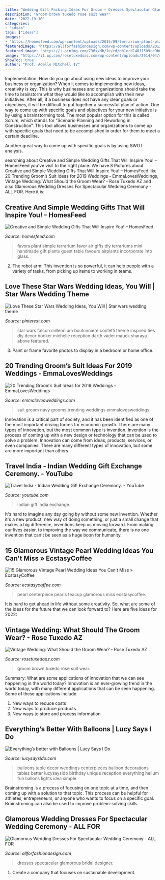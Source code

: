 ```yaml
---
title: "Wedding Gift Packing Ideas For Groom ~ Dresses Spectacular Glamorous Bridal Designer"
description: "Groom brown tuxedo rose suit wear"
date: "2022-10-10"
categories:
- "ideas"
tags: ["ideas"]
images:
- "https://homesfeed.com/wp-content/uploads/2015/09/terrarium-plant-placed-in-round-glass-for-unforgettable-wedding-gift-plus-simple-wedding-gifts-ideas.jpg"
featuredImage: "https://allforfashiondesign.com/wp-content/uploads/2013/08/ve-21.jpg"
featured_image: "https://i.pinimg.com/736x/db/1e/cd/db1ecd146f1509ce9b03c41a68db2dad.jpg"
image: "https://i1.wp.com/rosetuxedoaz.com/wp-content/uploads/2014/04/rose-brown.jpg?fit=736%2C981&amp;ssl=1"
ShowToc: true
author: "Prof. Adelle Mitchell IV"
---
```



Implementation: How do you go about using new ideas to improve your business or organization?
When it comes to implementing new ideas, creativity is key. This is why businesses and organizations should take the time to brainstorm what they would like to accomplish with their new initiatives. After all, if a business does not have any clear goals or objectives, it will be difficult to put together a successful plan of action.
One way to come up with specific goals and objectives for your new initiative is by using a brainstorming tool. The most popular option for this is called Scrum, which stands for “Scenario Planning and Reworking in Construction”. This tool allows businesses and organizations to come up with specific goals that need to be accomplished in order for them to meet a certain deadline.

Another great way to come up with specific goals is by using SWOT analysis.

	

		
searching about Creative and Simple Wedding Gifts That Will Inspire You! – HomesFeed you've visit to the right place. We have 8 Pictures about Creative and Simple Wedding Gifts That Will Inspire You! – HomesFeed like 20 Trending Groom’s Suit Ideas for 2019 Weddings - EmmaLovesWeddings, Vintage Wedding: What Should the Groom Wear? - Rose Tuxedo AZ and also Glamorous Wedding Dresses For Spectacular Wedding Ceremony - ALL FOR. Here it is:
		
    
## Creative And Simple Wedding Gifts That Will Inspire You! – HomesFeed

<img loading=lazy src="https://homesfeed.com/wp-content/uploads/2015/09/terrarium-plant-placed-in-round-glass-for-unforgettable-wedding-gift-plus-simple-wedding-gifts-ideas.jpg" onerror="this.onerror=null;this.src='https://tse3.mm.bing.net/th?id=OIP.sZHHVNMThMtdlY_3-UQdaAHaLH&amp;pid=15.1';" alt="Creative and Simple Wedding Gifts That Will Inspire You! – HomesFeed">

_Source: homesfeed.com_

>favors plant simple terrarium favor air gifts diy terrariums mini handmade gift plants guest table favours airplants incorporate into glass. 

	

2. The robot arm: This invention is so powerful, it can help people with a variety of tasks, from picking up items to working in teams.

    
## Love These Star Wars Wedding Ideas, You Will | Star Wars Wedding Theme

<img loading=lazy src="https://i.pinimg.com/736x/db/1e/cd/db1ecd146f1509ce9b03c41a68db2dad.jpg" onerror="this.onerror=null;this.src='https://tse4.mm.bing.net/th?id=OIP.fiRxHBNSp1bgqUwMx81UtwHaKB&amp;pid=15.1';" alt="Love These Star Wars Wedding Ideas, You Will | Star wars wedding theme">

_Source: pinterest.com_

>star wars falcon millennium boutonniere confetti theme inspired ties diy decor booker michelle reception darth vader mauck sharaya above featured. 

	

3. Paint or frame favorite photos to display in a bedroom or home office.

    
## 20 Trending Groom’s Suit Ideas For 2019 Weddings - EmmaLovesWeddings

<img loading=lazy src="https://emmalovesweddings.com/wp-content/uploads/2018/09/navy-blue-groom-suit-wedding-ideas.jpg" onerror="this.onerror=null;this.src='https://tse4.mm.bing.net/th?id=OIP.dpjUCMIlMlwyru3rUc6vKAHaLH&amp;pid=15.1';" alt="20 Trending Groom’s Suit Ideas for 2019 Weddings - EmmaLovesWeddings">

_Source: emmalovesweddings.com_

>suit groom navy grooms trending weddings emmalovesweddings. 

	

Innovation is a critical part of society, and it has been identified as one of the most important driving forces for economic growth. There are many types of innovation, but the most common type is invention. Invention is the process of coming up with a new design or technology that can be used to solve a problem. Innovation can come from ideas, products, services, or even companies. There are many different types of innovation, but some are more important than others.

    
## Travel India - Indian Wedding Gift Exchange Ceremony. - YouTube

<img loading=lazy src="https://i.ytimg.com/vi/2GJu5Vn58PA/maxresdefault.jpg" onerror="this.onerror=null;this.src='https://tse3.mm.bing.net/th?id=OIP.Ab6V8RS-4VkUj0OZrFmdxQHaEK&amp;pid=15.1';" alt="Travel India - Indian Wedding Gift Exchange Ceremony. - YouTube">

_Source: youtube.com_

>indian gift india exchange. 

	

It's hard to imagine any day going by without some new invention. Whether it's a new product, new way of doing something, or just a small change that makes a big difference, inventions keep us moving forward. From making our lives easier, to improving the way we communicate, there is no one invention that can't be seen as a huge boon for humanity.

    
## 15 Glamorous Vintage Pearl Wedding Ideas You Can&#039;t Miss » EcstasyCoffee

<img loading=lazy src="https://i1.wp.com/www.ecstasycoffee.com/wp-content/uploads/2016/11/vintage-teacup-and-pearls-wedding-centerpiece.jpg?resize=564%2C846" onerror="this.onerror=null;this.src='https://tse2.mm.bing.net/th?id=OIP.8Yfd9O_muYf5NBbhWr4r9AHaLH&amp;pid=15.1';" alt="15 Glamorous Vintage Pearl Wedding Ideas You Can&#039;t Miss » EcstasyCoffee">

_Source: ecstasycoffee.com_

>pearl centerpiece pearls teacup glamorous miss ecstasycoffee. 

	

It is hard to get ahead in life without some creativity. So, what are some of the ideas for the future that we can look forward to? Here are five ideas for 2022: 

    
## Vintage Wedding: What Should The Groom Wear? - Rose Tuxedo AZ

<img loading=lazy src="https://i1.wp.com/rosetuxedoaz.com/wp-content/uploads/2014/04/rose-brown.jpg?fit=736%2C981&amp;ssl=1" onerror="this.onerror=null;this.src='https://tse4.mm.bing.net/th?id=OIP.OgbqQJii-PH4dkxQffu_IQHaJ3&amp;pid=15.1';" alt="Vintage Wedding: What Should the Groom Wear? - Rose Tuxedo AZ">

_Source: rosetuxedoaz.com_

>groom brown tuxedo rose suit wear. 

	

Summary: What are some applications of innovation that we can see happening in the world today?
Innovation is an ever-growing trend in the world today, with many different applications that can be seen happening. Some of these applications include: 
1. New ways to reduce costs 
2. New ways to produce products 
3. New ways to store and process information 

    
## Everything’s Better With Balloons | Lucy Says I Do

<img loading=lazy src="http://lucysaysido.com/wp-content/uploads/2014/11/weddings-with-balloons-ideas-table-decor-balloons-lucysaysido.jpg" onerror="this.onerror=null;this.src='https://tse4.mm.bing.net/th?id=OIP.8AK3p7c8q2KX-DyhpFvnDgHaLH&amp;pid=15.1';" alt="Everything’s better with Balloons | Lucy Says I Do">

_Source: lucysaysido.com_

>balloons table decor weddings centerpieces balloon decorations tables better lucysaysido birthday unique reception everything helium fun ballons lights idea simple. 

	

Brainstroming is a process of focusing on one topic at a time, and then coming up with a solution to that topic. This process can be helpful for athletes, entrepreneurs, or anyone who wants to focus on a specific goal. Brainstroming can also be used to improve problem-solving skills.

    
## Glamorous Wedding Dresses For Spectacular Wedding Ceremony - ALL FOR

<img loading=lazy src="https://allforfashiondesign.com/wp-content/uploads/2013/08/ve-21.jpg" onerror="this.onerror=null;this.src='https://tse3.mm.bing.net/th?id=OIP.2kc2x5M2mrWwbo1RgyCeQAHaJ7&amp;pid=15.1';" alt="Glamorous Wedding Dresses For Spectacular Wedding Ceremony - ALL FOR">

_Source: allforfashiondesign.com_

>dresses spectacular glamorous bridal designer. 

	

1. Create a company that focuses on sustainable development.

